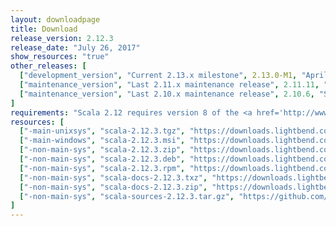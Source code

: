 ```yaml
---
layout: downloadpage
title: Download
release_version: 2.12.3
release_date: "July 26, 2017"
show_resources: "true"
other_releases: [
  ["development_version", "Current 2.13.x milestone", 2.13.0-M1, "April 18, 2017"],
  ["maintenance_version", "Last 2.11.x maintenance release", 2.11.11, "April 18, 2017"],
  ["maintenance_version", "Last 2.10.x maintenance release", 2.10.6, "September 18, 2015"]
]
requirements: "Scala 2.12 requires version 8 of the <a href='http://www.java.com/'>Java platform</a>. Older Scala versions are compatible with Java 6 and up. Java 9 is not yet supported."
resources: [
  ["-main-unixsys", "scala-2.12.3.tgz", "https://downloads.lightbend.com/scala/2.12.3/scala-2.12.3.tgz", "Mac OS X, Unix, Cygwin", ""],
  ["-main-windows", "scala-2.12.3.msi", "https://downloads.lightbend.com/scala/2.12.3/scala-2.12.3.msi", "Windows (msi installer)", ""],
  ["-non-main-sys", "scala-2.12.3.zip", "https://downloads.lightbend.com/scala/2.12.3/scala-2.12.3.zip", "Windows", ""],
  ["-non-main-sys", "scala-2.12.3.deb", "https://downloads.lightbend.com/scala/2.12.3/scala-2.12.3.deb", "Debian", ""],
  ["-non-main-sys", "scala-2.12.3.rpm", "https://downloads.lightbend.com/scala/2.12.3/scala-2.12.3.rpm", "RPM package", ""],
  ["-non-main-sys", "scala-docs-2.12.3.txz", "https://downloads.lightbend.com/scala/2.12.3/scala-docs-2.12.3.txz", "API docs", ""],
  ["-non-main-sys", "scala-docs-2.12.3.zip", "https://downloads.lightbend.com/scala/2.12.3/scala-docs-2.12.3.zip", "API docs", ""],
  ["-non-main-sys", "scala-sources-2.12.3.tar.gz", "https://github.com/scala/scala/archive/v2.12.3.tar.gz", "Sources", ""]
]
---
```


